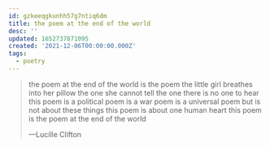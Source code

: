 ```yaml
---
id: gzkeeqgkunhh57g7ntiq6dm
title: the poem at the end of the world
desc: ''
updated: 1652737871095
created: '2021-12-06T00:00:00.000Z'
tags:
  - poetry
---
```


> the poem at the end of the world
> is the poem the little girl breathes
> into her pillow the one
> she cannot tell the one
> there is no one to hear this poem
> is a political poem is a war poem is a
> universal poem but is not about
> these things this poem
> is about one human heart this poem
> is the poem at the end of the world
>
> —Lucille Clifton

